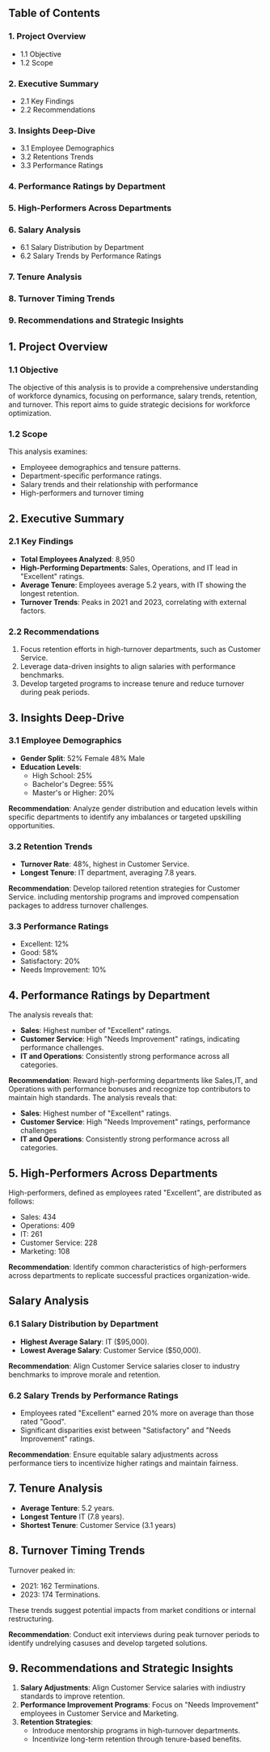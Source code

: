 ## Table of Contents 
### 1. Project Overview 
- 1.1 Objective
- 1.2 Scope
### 2. Executive Summary 
- 2.1 Key Findings
- 2.2 Recommendations
### 3. Insights Deep-Dive
- 3.1 Employee Demographics
- 3.2 Retentions Trends
- 3.3 Performance Ratings
### 4. Performance Ratings by Department 
### 5. High-Performers Across Departments 
### 6. Salary Analysis
- 6.1 Salary Distribution by Department
- 6.2 Salary Trends by Performance Ratings
### 7. Tenure Analysis
### 8. Turnover Timing Trends
### 9. Recommendations and Strategic Insights

## 1. Project Overview 

### 1.1 Objective 

The objective of this analysis is to provide a comprehensive understanding of workforce dynamics, focusing on performance, salary trends, retention, and turnover. This report aims to guide strategic decisions for workforce optimization.

### 1.2 Scope 

This analysis examines:

- Employeee demographics and tensure patterns.
- Department-specific performance ratings.
- Salary trends and their relationship with performance
- High-performers and turnover timing

## 2. Executive Summary 

### 2.1 Key Findings 

- **Total Employees Analyzed**: 8,950
- **High-Performing Departments**: Sales, Operations, and IT lead in "Excellent" ratings.
- **Average Tenure**: Employees average 5.2 years, with IT showing the longest retention.
- **Turnover Trends**: Peaks in 2021 and 2023, correlating with external factors.

### 2.2 Recommendations 

1. Focus retention efforts in high-turnover departments, such as Customer Service.
2. Leverage data-driven insights to align salaries with performance benchmarks.
3. Develop targeted programs to increase tenure and reduce turnover during peak periods.

## 3. Insights Deep-Drive 

### 3.1 Employee Demographics

- **Gender Split**: 52% Female 48% Male
- **Education Levels**:
   - High School: 25%
   - Bachelor's Degree: 55%
   - Master's or Higher: 20%

**Recommendation**: Analyze gender distribution and education levels within specific departments to identify any imbalances or targeted upskilling opportunities. 

### 3.2 Retention Trends
- **Turnover Rate**: 48%, highest in Customer Service.
- **Longest Tenure**: IT department, averaging 7.8 years.

**Recommendation**: Develop tailored retention strategies for Customer Service. including mentorship programs and improved compensation packages to address turnover challenges.

### 3.3 Performance Ratings

- Excellent: 12%
- Good: 58%
- Satisfactory: 20%
- Needs Improvement: 10%

## 4. Performance Ratings by Department

The analysis reveals that:

- **Sales**: Highest number of "Excellent" ratings.
- **Customer Service**: High "Needs Improvement" ratings, indicating performance challenges.
- **IT and Operations**: Consistently strong performance across all categories.

**Recommendation**: Reward high-performing departments like Sales,IT, and Operations with performance bonuses and recognize top contributors to maintain high standards. The analysis reveals that:

- **Sales**: Highest number of "Excellent" ratings.
- **Customer Service**: High "Needs Improvement" ratings, performance challenges
- **IT and Operations**: Consistently strong performance across all categories.

## 5. High-Performers Across Departments

High-performers, defined as employees rated "Excellent", are distributed as follows:

- Sales: 434
- Operations: 409
- IT: 261
- Customer Service: 228
- Marketing: 108

**Recommendation**: Identify common characteristics of high-performers across departments to replicate successful practices organization-wide. 

## Salary Analysis

### 6.1 Salary Distribution by Department

- **Highest Average Salary**: IT ($95,000).
- **Lowest Average Salary**: Customer Service ($50,000).

**Recommendation**: Align Customer Service salaries closer to industry benchmarks to improve morale and retention.

### 6.2 Salary Trends by Performance Ratings

- Employees rated "Excellent" earned 20% more on average than those rated "Good".
- Significant disparities exist between "Satisfactory" and "Needs Improvement" ratings.

**Recommendation**: Ensure equitable salary adjustments across performance tiers to incentivize higher ratings and maintain fairness.

## 7. Tenure Analysis

- **Average Tenture**: 5.2 years.
- **Longest Tenture** IT (7.8 years).
- **Shortest Tenure**: Customer Service (3.1 years)

## 8. Turnover Timing Trends

Turnover peaked in:

- 2021: 162 Terminations.
- 2023: 174 Terminations.

These trends suggest potential impacts from market conditions or internal restructuring.

**Recommendation**: Conduct exit interviews during peak turnover periods to identify undrelying casuses and develop targeted solutions. 

## 9. Recommendations and Strategic Insights 

1. **Salary Adjustments**: Align Customer Service salaries with indiustry standards to improve retention.
2. **Performance Improvement Programs**: Focus on "Needs Improvement" employees in Customer Service and Marketing.
3. **Retention Strategies**:
   - Introduce mentorship programs in high-turnover departments.
   - Incentivize long-term retention through tenure-based benefits.

  

